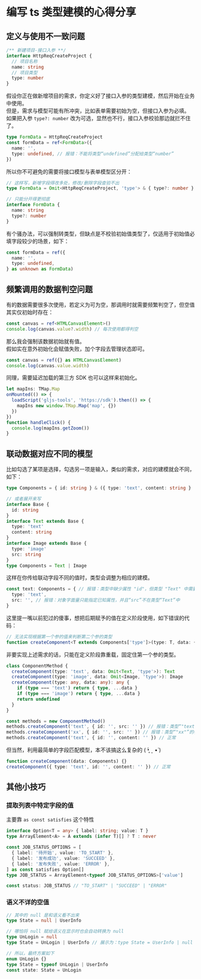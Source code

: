 # 编写 ts 类型建模的心得分享

## 定义与使用不一致问题

```ts
/** 新建项目-接口入参 **/
interface HttpReqCreateProject {
  // 项目名称
  name: string
  // 项目类型
  type: number
}
```

假设你正在做新增项目的需求，你定义好了接口入参的类型建模，然后开始在业务中使用。  
但是，需求与模型可能有所冲突，比如表单需要初始为空，但接口入参为必填。  
如果把入参 `type?: number` 改为可选，显然也不行，接口入参校验那边就拦不住了。

```ts
type FormData = HttpReqCreateProject
const formData = ref<FormData>({
  name: '',
  type: undefined, // 报错：不能将类型“undefined”分配给类型“number”
})
```

所以你不可避免的需要将接口模型与表单模型区分开：

```ts
// 这样写，新增字段得改多处，修改/删除字段查验不出
type FormData = Omit<HttpReqCreateProject, 'type'> & { type?: number }

// 只能分开得更彻底
interface FormData {
  name: string
  type?: number
}
```

有个骚办法，可以强制转类型，但缺点是不校验初始值类型了，仅适用于初始值必填字段较少的场景，如下：

```ts
const formData = ref({
  name: '',
  type: undefined,
} as unknown as FormData)
```

## 频繁调用的数据判空问题

有的数据需要很多次使用，若定义为可为空，那调用时就需要频繁判空了，但空值其实仅初始时存在：

```ts
const canvas = ref<HTMLCanvasElement>()
console.log(canvas.value?.width) // 每次使用都得判空
```

那么我会强制该数据初始就有值。  
假如实在意外初始化会赋值失败，加个字段去管理状态即可。

```ts
const canvas = ref({} as HTMLCanvasElement)
console.log(canvas.value.width)
```

同理，需要延迟加载的第三方 SDK 也可以这样来初始化。

```ts
let mapIns: TMap.Map
onMounted(() => {
  loadScript('gljs-tools', 'https://sdk').then(() => {
    mapIns new window.TMap.Map('map', {})
  })
})
function handleClick() {
  console.log(mapIns.getZoom())
}
```

## 联动数据对应不同的模型

比如勾选了某项是选择，勾选另一项是输入，类似的需求，对应的建模就会不同，如下：

```ts
type Components = { id: string } & ({ type: 'text', content: string } | { type: 'image', src: string })

// 或者展开来写
interface Base {
  id: string
}
interface Text extends Base {
  type: 'text'
  content: string
}
interface Image extends Base {
  type: 'image'
  src: string
}
type Components = Text | Image
```

这样在你传给联动字段不同的值时，类型会调整为相应的建模。

```ts
const text: Components = { // 报错：类型中缺少属性 "id"，但类型 "Text" 中需要该属性。
  type: 'text',
  src: '', // 报错：对象字面量只能指定已知属性，并且“src”不在类型“Text”中
}
```

这里提一嘴以前犯过的傻事，想把后期赋予的值在定义阶段使用，如下错误的代码：  

```ts
// 无法实现根据第一个参的值来判断第二个参的类型
function createComponent<T extends Components['type']>(type: T, data: { type: T } & Components) {}
```

非要实现上述需求的话，只能在定义阶段靠重载，固定住第一个参的类型。

```ts
class ComponentMethod {
  createComponent(type: 'text', data: Omit<Text, 'type'>): Text
  createComponent(type: 'image', data: Omit<Image, 'type'>): Image
  createComponent(type: any, data: any): any {
    if (type === 'text') return { type, ...data }
    if (type === 'image') return { type, ...data }
    return undefined
  }
}

const methods = new ComponentMethod()
methods.createComponent('text', { id: '', src: '' }) // 报错：类型“"text"”的参数不能赋给类型“"image"”的参数
methods.createComponent('xx', { id: '', src: '' }) // 报错：类型“"xx"”的参数不能赋给类型“"image"”的参数。
methods.createComponent('text', { id: '', content: '' }) // 正常
```

但当然，利用最简单的字段匹配模型，本不该搞这么复杂的 ( •̥́ ˍ •̀ )

```ts
function createComponent(data: Components) {}
createComponent({ type: 'text', id: '', content: '' }) // 正常
```

## 其他小技巧

### 提取列表中特定字段的值

主要靠 `as const satisfies` 这个特性

```ts
interface Option<T = any> { label: string; value: T }
type ArrayElement<A> = A extends (infer T)[] ? T : never

const JOB_STATUS_OPTIONS = [
  { label: '待开始', value: 'TO_START' },
  { label: '发布成功', value: 'SUCCEED' },
  { label: '发布失败', value: 'ERROR' },
] as const satisfies Option[]
type JOB_STATUS = ArrayElement<typeof JOB_STATUS_OPTIONS>['value']

const status: JOB_STATUS // "TO_START" | "SUCCEED" | "ERROR"
```

### 语义不详的空值

```ts
// 其中的 null 是和语义看不出来
type State = null | UserInfo

// 哪怕将 null 赋给语义在显示时也会自动转换为 null
type UnLogin = null
type State = UnLogin | UserInfo // 展示为：type State = UserInfo | null

// 所以，最终方案如下
enum UnLogin {}
type State = typeof UnLogin | UserInfo
const state: State = UnLogin
```
